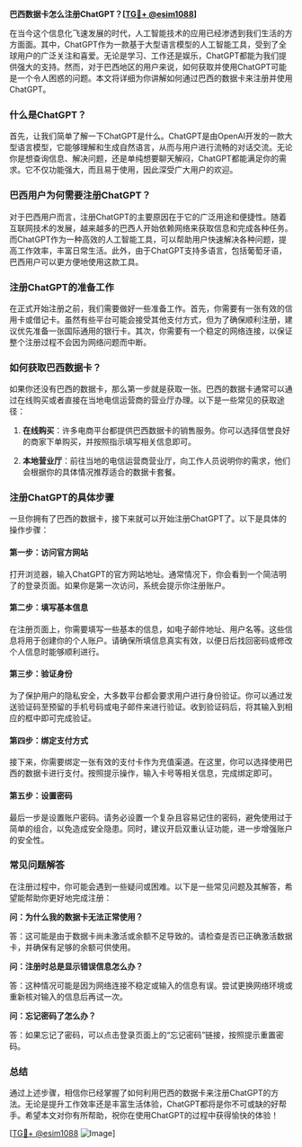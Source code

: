 **巴西数据卡怎么注册ChatGPT？[[TG💪+ @esim1088](https://t.me/s/esim1088)]**

在当今这个信息化飞速发展的时代，人工智能技术的应用已经渗透到我们生活的方方面面。其中，ChatGPT作为一款基于大型语言模型的人工智能工具，受到了全球用户的广泛关注和喜爱。无论是学习、工作还是娱乐，ChatGPT都能为我们提供强大的支持。然而，对于巴西地区的用户来说，如何获取并使用ChatGPT可能是一个令人困惑的问题。本文将详细为你讲解如何通过巴西的数据卡来注册并使用ChatGPT。

### 什么是ChatGPT？

首先，让我们简单了解一下ChatGPT是什么。ChatGPT是由OpenAI开发的一款大型语言模型，它能够理解和生成自然语言，从而与用户进行流畅的对话交流。无论你是想查询信息、解决问题，还是单纯想要聊天解闷，ChatGPT都能满足你的需求。它不仅功能强大，而且易于使用，因此深受广大用户的欢迎。

### 巴西用户为何需要注册ChatGPT？

对于巴西用户而言，注册ChatGPT的主要原因在于它的广泛用途和便捷性。随着互联网技术的发展，越来越多的巴西人开始依赖网络来获取信息和完成各种任务。而ChatGPT作为一种高效的人工智能工具，可以帮助用户快速解决各种问题，提高工作效率，丰富日常生活。此外，由于ChatGPT支持多语言，包括葡萄牙语，巴西用户可以更方便地使用这款工具。

### 注册ChatGPT的准备工作

在正式开始注册之前，我们需要做好一些准备工作。首先，你需要有一张有效的信用卡或借记卡。虽然有些平台可能会接受其他支付方式，但为了确保顺利注册，建议优先准备一张国际通用的银行卡。其次，你需要有一个稳定的网络连接，以保证整个注册过程不会因为网络问题而中断。

### 如何获取巴西数据卡？

如果你还没有巴西的数据卡，那么第一步就是获取一张。巴西的数据卡通常可以通过在线购买或者直接在当地电信运营商的营业厅办理。以下是一些常见的获取途径：

1. **在线购买**：许多电商平台都提供巴西数据卡的销售服务。你可以选择信誉良好的商家下单购买，并按照指示填写相关信息即可。
   
2. **本地营业厅**：前往当地的电信运营商营业厅，向工作人员说明你的需求，他们会根据你的具体情况推荐适合的数据卡套餐。

### 注册ChatGPT的具体步骤

一旦你拥有了巴西的数据卡，接下来就可以开始注册ChatGPT了。以下是具体的操作步骤：

#### 第一步：访问官方网站

打开浏览器，输入ChatGPT的官方网站地址。通常情况下，你会看到一个简洁明了的登录页面。如果你是第一次访问，系统会提示你注册账户。

#### 第二步：填写基本信息

在注册页面上，你需要填写一些基本的信息，如电子邮件地址、用户名等。这些信息将用于创建你的个人账户。请确保所填信息真实有效，以便日后找回密码或修改个人信息时能够顺利进行。

#### 第三步：验证身份

为了保护用户的隐私安全，大多数平台都会要求用户进行身份验证。你可以通过发送验证码至预留的手机号码或电子邮件来进行验证。收到验证码后，将其输入到相应的框中即可完成验证。

#### 第四步：绑定支付方式

接下来，你需要绑定一张有效的支付卡作为充值渠道。在这里，你可以选择使用巴西的数据卡进行支付。按照提示操作，输入卡号等相关信息，完成绑定即可。

#### 第五步：设置密码

最后一步是设置账户密码。请务必设置一个复杂且容易记住的密码，避免使用过于简单的组合，以免造成安全隐患。同时，建议开启双重认证功能，进一步增强账户的安全性。

### 常见问题解答

在注册过程中，你可能会遇到一些疑问或困难。以下是一些常见问题及其解答，希望能帮助你更好地完成注册：

**问：为什么我的数据卡无法正常使用？**

答：这可能是由于数据卡尚未激活或余额不足导致的。请检查是否已正确激活数据卡，并确保有足够的余额可供使用。

**问：注册时总是显示错误信息怎么办？**

答：这种情况可能是因为网络连接不稳定或输入的信息有误。尝试更换网络环境或重新核对输入的信息后再试一次。

**问：忘记密码了怎么办？**

答：如果忘记了密码，可以点击登录页面上的“忘记密码”链接，按照提示重置密码。

### 总结

通过上述步骤，相信你已经掌握了如何利用巴西的数据卡来注册ChatGPT的方法。无论是提升工作效率还是丰富生活体验，ChatGPT都将是你不可或缺的好帮手。希望本文对你有所帮助，祝你在使用ChatGPT的过程中获得愉快的体验！

[[TG💪+ @esim1088](https://t.me/s/esim1088) ![Image](https://i.postimg.cc/4NQfJmqS/Snipaste-2025-05-13-00-14-12.png)]